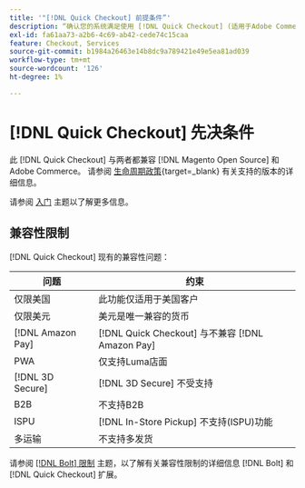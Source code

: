 ```yaml
---
title: '"[!DNL Quick Checkout] 前提条件”'
description: “确认您的系统满足使用 [!DNL Quick Checkout] (适用于Adobe Commerce扩展)。”
exl-id: fa61aa73-a2b6-4c69-ab42-cede74c15caa
feature: Checkout, Services
source-git-commit: b1984a26463e14b8dc9a789421e49e5ea81ad039
workflow-type: tm+mt
source-wordcount: '126'
ht-degree: 1%

---
```


# [!DNL Quick Checkout] 先决条件

此 [!DNL Quick Checkout] 与两者都兼容 [!DNL Magento Open Source] 和Adobe Commerce。 请参阅 [生命周期政策](https://experienceleague.adobe.com/docs/commerce-operations/release/planning/lifecycle-policy.html){target=_blank} 有关支持的版本的详细信息。

请参阅 [入门](../quick-checkout/onboarding.md) 主题以了解更多信息。

## 兼容性限制

[!DNL Quick Checkout] 现有的兼容性问题：

| **问题** | **约束** |
|----------------|-----------------|
| 仅限美国 | 此功能仅适用于美国客户 |
| 仅限美元 | 美元是唯一兼容的货币 |
| [!DNL Amazon Pay] | [!DNL Quick Checkout] 与不兼容 [!DNL Amazon Pay] |
| PWA | 仅支持Luma店面 |
| [!DNL 3D Secure] | [!DNL 3D Secure] 不受支持 |
| B2B | 不支持B2B |
| ISPU | [!DNL In-Store Pickup] 不支持(ISPU)功能 |
| 多运输 | 不支持多发货 |

请参阅 [[!DNL Bolt] 限制](https://help.bolt.com/integrations/adobe-quick-checkout/set-up/#limitations) 主题，以了解有关兼容性限制的详细信息 [!DNL Bolt] 和 [!DNL Quick Checkout] 扩展。
